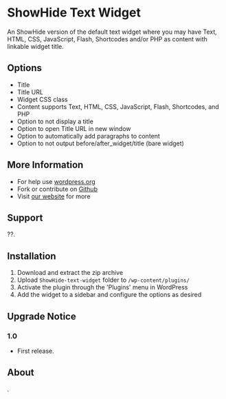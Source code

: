 # ShowHide Text Widget

An ShowHide version of the default text widget where you may have Text, HTML, CSS, JavaScript, Flash, Shortcodes and/or PHP as content with linkable widget title.

## Options

* Title
* Title URL
* Widget CSS class
* Content supports Text, HTML, CSS, JavaScript, Flash, Shortcodes, and PHP
* Option to not display a title
* Option to open Title URL in new window
* Option to automatically add paragraphs to content
* Option to not output before/after_widget/title (bare widget)

## More Information

* For help use [wordpress.org]()
* Fork or contribute on [Github]()
* Visit [our website]( ) for more

## Support

??.

## Installation

1. Download and extract the zip archive
2. Upload `ShowHide-text-widget` folder to `/wp-content/plugins/`
3. Activate the plugin through the 'Plugins' menu in WordPress
4. Add the widget to a sidebar and configure the options as desired

## Upgrade Notice


### 1.0
* First release.

## About

.